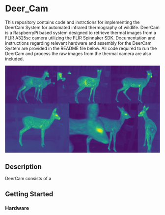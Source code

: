 # Deer_Cam
This repository contains code and instrctions for implementing the DeerCam System for automated infrared thermography of wildlife. DeerCam is a RaspberryPi based system designed to retrieve thermal images from a FLIR A325sc camera utilizing the FLIR Spinnaker SDK. Documentation and instructions regarding relevant hardware and assembly for the DeerCam System are provided in the README file below. All code required to run the DeerCam and process the raw images from the thermal camera are also included.

![thermal_images](images/deer.png)


## Description
DeerCam consists of a 

## Getting Started

### Hardware

